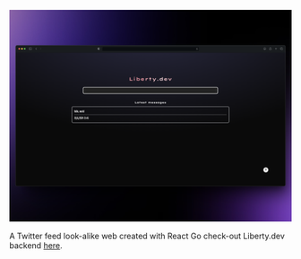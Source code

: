 
![alt Preview](https://github.com/alvarocastillx/liberty/blob/main/src/assets/15shots_so.png)

A Twitter feed look-alike web created with React
Go check-out Liberty.dev backend [here](https://github.com/alvarocastillx/liberty/blob/main/src/assets/15shots_so.png). 
